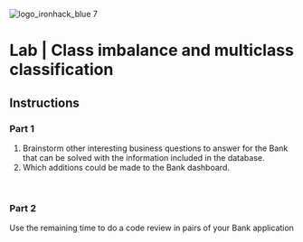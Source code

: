 ![logo_ironhack_blue 7](https://user-images.githubusercontent.com/23629340/40541063-a07a0a8a-601a-11e8-91b5-2f13e4e6b441.png)

# Lab | Class imbalance and multiclass classification



## Instructions

### Part 1

1. Brainstorm other interesting business questions to answer for the Bank that can be solved with the information included in the database. 
2. Which additions could be made to the Bank dashboard.

<br>

### Part 2

Use the remaining time to do a code review in pairs of your Bank application


